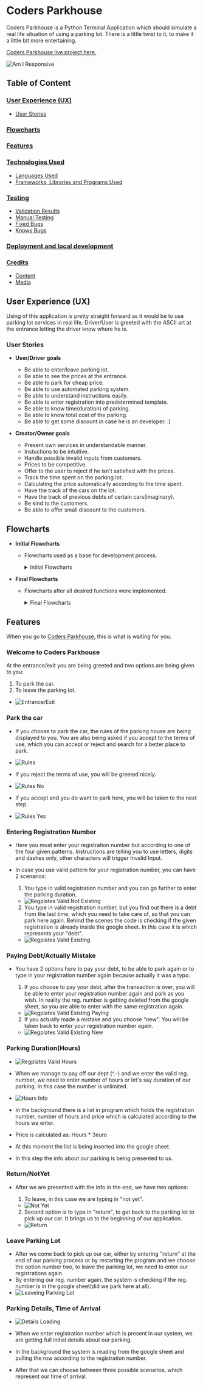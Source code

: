 # Coders Parkhouse

Coders Parkhouse is a Python Terminal Application which should simulate a real life situation of using a parking lot. There is a little twist to it, to make it a little bit more entertaining.

[Coders Parkhouse live project here.](https://coders-parkhouse-e4a324d9bf40.herokuapp.com/)

![Am I Responsive](assets/images/mockup-image-coders-parkhouse.png)

## **Table of Content**

### [**User Experience (UX)**](#user-experience-ux-aa)

- [User Stories](#user-stories)

### [**Flowcharts**](#flowcharts)

### [**Features**](#features-aa)

### [**Technologies Used**](#technologies-used-aa)

- [Languages Used](#languages-used)
- [Frameworks, Libraries and Programs Used](#frameworks-libraries-and-programs-used)

### [**Testing**](#testing-aa)

- [Validation Results](#validation-results)
- [Manual Testing](#manual-testing)
- [Fixed Bugs](#fixed-bugs)
- [Knows Bugs](#known-bugs)

### [**Deployment and local development**](#deployment-and-local-development-aa)

### [**Credits**](#credits-aa)

- [Content](#content)
- [Media](#media)

## <a id="user-experience-ux-aa"></a>**User Experience (UX)**

Using of this application is pretty straight forward as it would be to use parking lot services in real life. Driver/User is greeted with the ASCII art at the entrance letting the driver know where he is.

### **User Stories**

- **User/Driver goals**

  - Be able to enter/leave parking lot.
  - Be able to see the prices at the entrance.
  - Be able to park for cheap price.
  - Be able to use automated parking system.
  - Be able to understand instructions easily.
  - Be able to enter registration into predetermined template.
  - Be able to know time(duration) of parking.
  - Be able to know total cost of the parking.
  - Be able to get some discount in case he is an developer. :)

- **Creator/Owner goals**

  - Present own services in understandable manner.
  - Instuctions to be intuitive.
  - Handle possible invalid inputs from customers.
  - Prices to be competitive.
  - Offer to the user to reject if he isn't satisfied with the prices.
  - Track the time spent on the parking lot.
  - Calculating the price automatically according to the time spent.
  - Have the track of the cars on the lot.
  - Have the track of previous debts of certain cars(imaginary).
  - Be kind to the customers.
  - Be able to offer small discount to the customers.

## **Flowcharts**

- **Initial Flowcharts**

  - Flowcharts used as a base for development process.
    <details>
    <summary>Initial Flowcharts
    </summary>

    ![Initial Flowcharts](/assets/images/flowcharts/coders-parkhouse-flow-diagram.png)
    </details>

- **Final Flowcharts**

  - Flowcharts after all desired functions were implemented.
    <details>
    <summary>Final Flowcharts
    </summary>

    ![Final Flowcharts](/assets/images/flowcharts/coders-parkhouse-flow-diagram-improved.png)
    </details>

## <a id="features-aa"></a>**Features**

When you go to [Coders Parkhouse](https://coders-parkhouse-e4a324d9bf40.herokuapp.com/), this is what is waiting for you.

### **Welcome to Coders Parkhouse**

At the entrance/exit you are being greeted and two options are being given to you:
  1. To park the car.
  2. To leave the parking lot.
  - ![Entrance/Exit](/assets/images/features/feature1-welcome.png)

### **Park the car**

- If you choose to park the car, the rules of the parking house are being displayed to you. You are also being asked if you accept to the terms of use, which you can accept or reject and search for a better place to park.
- ![Rules](/assets/images/features/feature2-rules.png)

- If you reject the terms of use, you will be greeted nicely.
- ![Rules No](/assets/images/features/feature3-rules-no.png)

- If you accept and you do want to park here, you will be taken to the next step.
- ![Rules Yes](/assets/images/features/feature4-rules-yes-regplate-entry.png)

### **Entering Registration Number**

- Here you must enter your registration number but according to one of the four given patterns. Instructions are telling you to use letters, digits and dashes only, other characters will trigger Invalid Input.

- In case you use valid pattern for your registration number, you can have 2 scenarios:
  1. You type in valid registration number and you can go further to enter the parking duration.
  - ![Regplates Valid Not Existing](/assets/images/features/feature5-regplates-valid-not-existing-hours.png)


  2. You type in valid registration number, but you find out there is a debt from the last time, which you need to take care of, so that you can park here again. Behind the scenes the code is checking if the given registration is already inside the google sheet. In this case it is which represents your "debt".
  - ![Regplates Valid Existing](/assets/images/features/feature8-regplate-existing.png)

### **Paying Debt/Actually Mistake**

- You have 2 options here to pay your debt, to be able to park again or to type in your registration number again because actually it was a typo.

  1. If you choose to pay your debt, after the transaction is over, you will be able to enter your registration number again and park as you wish. In reality the reg. number is getting deleted from the google sheet, so you are able to enter with the same registration again.
  - ![Regplates Valid Existing Paying](/assets/images/features/feature10-regplates-existing-pay.png)

  2. If you actually made a mistake and you choose "new". You will be taken back to enter your registration number again.
  - ![Regplates Valid Existing New](/assets/images/features/feature9-regplate-existing-no.png)

### **Parking Duration(Hours)**

- ![Regplates Valid Hours](/assets/images/features/feature5-regplates-valid-not-existing-hours.png)
- When we manage to pay off our dept (^.-) and we enter the valid reg. number, we need to enter number of hours or let's say duration of our parking. In this case the number is unlimited.
- ![Hours Info](/assets/images/features/feature6-hours-info.png)

- In the background there is a list in program which holds the registration number, number of hours and price which is calculated according to the hours we enter.
- Price is calculated as: Hours * 3euro
- At this moment the list is being inserted into the google sheet.
- In this step the info about our parking is being presented to us.

### **Return/NotYet**

- After we are presented with the info in the end, we have two options:

  1. To leave, in this case we are typing in "not yet".
  - ![Not Yet](/assets/images/features/feature11-not-yet.png)

  2. Second option is to type in "return", to get back to the parking lot to pick up our car. It brings us to the beginning of our application.
  - ![Return](/assets/images/features/feature12-return.png)

### **Leave Parking Lot**

- After we come back to pick up our car, either by entering "return" at the end of our parking process or by restarting the program and we choose the option number two, to leave the parking lot, we need to enter our registrations again.
- By entering our reg. number again, the system is checking if the reg. number is in the google sheet(did we park here at all).
- ![Leaveing Parking Lot](/assets/images/features/feature13-regplatesleave.png)

### **Parking Details, Time of Arrival**

- ![Details Loading](/assets/images/features/feature14-details-loading.png)

- When we enter registration number which is present in our system, we are getting full initial details about our parking.
- In the background the system is reading from the google sheet and pulling the row according to the registration number.
- After that we can choose between three possible scenarios, which represent our time of arrival.



